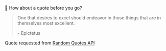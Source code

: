📣 How about a quote before you go?

> One that desires to excel should endeavor in those things that are in themselves most excellent.
>
> <p>- Epictetus</p>

Quote requested from [Random Quotes API](https://github.com/lukePeavey/quotable)
